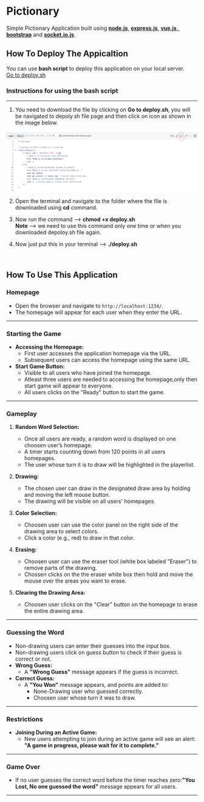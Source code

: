 # Pictionary
Simple Pictionary Application built using <a href="https://nodejs.org/en">**node.js**</a>, <a href="https://expressjs.com/"> **express.js**</a>, <a href="https://vuejs.org/">**vue.js** </a>, <a href="https://getbootstrap.com/"> **bootstrap**</a> and <a href="https://socket.io/">**socket.io.js**</a>.


## How To Deploy The Appicaltion 
You can use **bash script** to deploy this application on your local server.  
<a href="./deploy.sh">Go to deploy.sh</a>

### Instructions  for using the bash script
---
1. You need to download the file by clicking on **Go to deploy.sh**, you will be navigated to depoly.sh file page and then click on icon as shown in the image below.  
<img src="./deploy.png"/>  

2. Open the terminal and navigate to the folder where the file is downloaded using **cd** command.  

3. Now run the command -->   **chmod +x deploy.sh**  
  **Note** --> we need to use this command only one time or when you downloaded depoloy.sh file again.  

4. Now just put this in your terminal -->  **./deploy.sh**  


<br>

## How To Use This Application
### **Homepage**

- Open the browser and navigate to `http://localhost:1234/`.
- The homepage will appear for each user when they enter the URL.

---

### **Starting the Game**

- **Accessing the Homepage:**
  - First user accesses the application homepage via the URL.
  - Subsequent users can access the homepage using the same URL.
- **Start Game Button:**
  - Visible to all users who have joined the homepage.
  - Atleast three users are needed to accessing the homepage,only then start game will appear to everyone.
  - All users clicks on the "Ready" button to start the game.

---

### **Gameplay**
1. **Random Word Selection:**
   - Once all users are ready, a random word is displayed on one choosen user’s homepage.
   - A timer starts counting down from 120 points in all users homepages.
   - The user whose turn it is to draw will be highlighted in the playerlist.

2. **Drawing:**
   - The chosen user can draw in the designated draw area by holding and moving the left mouse button.
   - The drawing will be visible on all users' homepages.

3. **Color Selection:**
   - Choosen user can use the color panel on the right side of the drawing area to select colors.
   - Click a color (e.g., red) to draw in that color.

4. **Erasing:**
   - Choosen user can use the eraser tool (white box labeled "Eraser") to remove parts of the drawing.
   - Chossen clicks on the the eraser white box then hold and move the mouse over the areas you want to erase.

5. **Clearing the Drawing Area:**
   - Choosen user clicks on the "Clear" button on the homepage to erase the entire drawing area.

---

### **Guessing the Word**
- Non-drawing users can enter their guesses into the input box.
- Non-drawing users click on guess button to check if their guess is correct or not.
- **Wrong Guess:**
  - A **"Wrong Guess"** message appears if the guess is incorrect.
- **Correct Guess:**
  - A **"You Won"** message appears, and points are added to:
    - None-Drawing user who guessed correctly.
    - Choosen user whose turn it was to draw.

---

### **Restrictions**
- **Joining During an Active Game:**
  - New users attempting to join during an active game will see an alert: **"A game in progress, please wait for it to complete."**

---

### **Game Over**
- If no user guesses the correct word before the timer reaches zero:**"You Lost, No one guessed the word"** message appears for all users.

---

